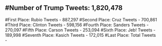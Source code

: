 #Number of Trump Tweets: 1,820,478
---
#First Place: Rubio Tweets - 887,297
#Second Place: Cruz Tweets - 700,861
#Third Place: Clinton Tweets - 598,156
#Fourth Place: Sanders Tweets - 270,097
#Fifth Place: Carson Tweets - 253,094
#Sixth Place: Jeb! Tweets - 189,998
#Seventh Place: Kasich Tweets - 172,015
#Last Place: Total Tweets -  
